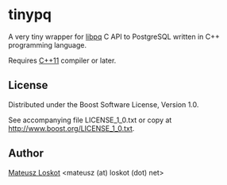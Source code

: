 # tinypq

A very tiny wrapper for [libpq](http://www.postgresql.org/docs/9.3/static/libpq.html) 
C API to PostgreSQL written in C++ programming language.

Requires [C++11](https://en.wikipedia.org/wiki/C%2B%2B11) compiler or later.

## License

Distributed under the Boost Software License, Version 1.0.

See accompanying file LICENSE_1_0.txt or copy at http://www.boost.org/LICENSE_1_0.txt.

## Author

[Mateusz Loskot](http://mateusz.loskot.net) <mateusz (at) loskot (dot) net>
